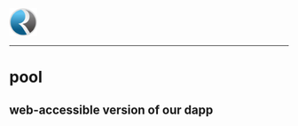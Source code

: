 <img src="https://raw.githubusercontent.com/RigoBlock/PR/master/1441400_10153552843930051_1897002707_n.png" width="50px" >

---

# pool
## web-accessible version of our dapp

